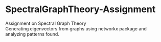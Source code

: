 # SpectralGraphTheory-Assignment
Assignment on Spectral Graph Theory  
Generating eigenvectors from graphs using networkx package and analyzing patterns found.
